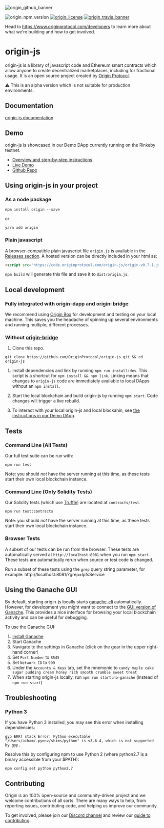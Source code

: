 ![origin_github_banner](https://user-images.githubusercontent.com/673455/37314301-f8db9a90-2618-11e8-8fee-b44f38febf38.png)

![origin_npm_version](https://img.shields.io/npm/v/origin.svg?style=flat-square&colorA=111d28&colorB=1a82ff)
[![origin_license](https://img.shields.io/badge/license-MIT-6e3bea.svg?style=flat-square&colorA=111d28)](https://github.com/OriginProtocol/origin-js/blob/master/LICENSE)
[![origin_travis_banner](https://img.shields.io/travis/OriginProtocol/origin-js/master.svg?style=flat-square&colorA=111d28)](https://travis-ci.org/OriginProtocol/origin-js)

Head to https://www.originprotocol.com/developers to learn more about what we're building and how to get involved.

# origin-js

origin-js is a library of javascript code and Ethereum smart contracts which allow anyone to create decentralized marketplaces, including for fractional usage. It is an open source project created by [Origin Protocol](https://www.originprotocol.com/).

⚠️ This is an alpha version which is not suitable for production environments.

## Documentation
[origin-js documentation](http://docs.originprotocol.com/)

## Demo

origin-js is showcased in our Demo DApp currently running on the Rinkeby testnet.
- [Overview and step-by-step instructions](https://medium.com/originprotocol/origin-demo-dapp-is-now-live-on-testnet-835ae201c58)
- [Live Demo](http://demo.originprotocol.com)
- [Github Repo](https://github.com/OriginProtocol/demo-dapp)

## Using origin-js in your project

### As a node package

```
npm install origin --save
```
or
```
yarn add origin
```

### Plain javascript

A browser-compatible plain javascript file `origin.js` is available in the [Releases section](https://github.com/OriginProtocol/origin-js/releases). A hosted version can be directly included in your html as:
```html
<script src="https://code.originprotocol.com/origin-js/origin-v0.7.1.js"></script>
```

`npm build` will generate this file and save it to `dist/origin.js`.

## Local development

### Fully integrated with [origin-dapp](https://github.com/OriginProtocol/origin-dapp) and [origin-bridge](https://github.com/OriginProtocol/origin-bridge)

We recommend using [Origin Box](https://github.com/OriginProtocol/origin-box) for development and testing on your local machine. This saves you the headache of spinning up several environments and running multiple, different processes.

### Without [origin-bridge](https://github.com/OriginProtocol/origin-bridge)

1.  Clone this repo.
```
git clone https://github.com/OriginProtocol/origin-js.git && cd origin-js
```

1.  Install dependencies and link by running `npm run install:dev`. This script is a shortcut for `npm install && npm link`. Linking means that changes to `origin-js` code are immediately available to local DApps without an `npm install`.

1.  Start the local blockchain and build origin-js by running `npm start`. Code changes will trigger a live rebuild.

1.  To interact with your local origin-js and local blockahin, see [the instructions in our Demo DApp](https://github.com/OriginProtocol/origin-dapp#run-demo-dapp-with-local-origin-js-and-local-blockchain).


## Tests

### Command Line (All Tests)

Our full test suite can be run with:

```
npm run test
```

 Note: you should *not* have the server running at this time, as these tests start their own local blockchain instance.

 ### Command Line (Only Solidity Tests)

Our Solidity tests (which use [Truffle](http://truffleframework.com/docs/getting_started/javascript-tests)) are located at `contracts/test`.

 ```
 npm run test:contracts
 ```

Note: you should *not* have the server running at this time, as these tests start their own local blockchain instance.

### Browser Tests

A subset of our tests can be run from the browser. These tests are automatically served at `http://localhost:8081` when you run `npm start`. These tests are automatically rerun when source or test code is changed.

Run a subset of these tests using the `grep` query string parameter, for example: http://localhost:8081/?grep=IpfsService

## Using the Ganache GUI

By default, starting origin-js locally starts [ganache-cli](https://github.com/trufflesuite/ganache-cli) automatically.
However, for development you might want to connect to the [GUI version of Ganache](http://truffleframework.com/ganache/). This provides a nice interface for browsing your local blockchain activity and can be useful for debugging.

To use the Ganache GUI:
1. [Install Ganache](http://truffleframework.com/ganache/)
1. Start Ganache
1. Navigate to the settings in Ganache (click on the gear in the upper right-hand corner)
1. Set `Port Number` to `8545`
1. Set `Network ID` to `999`
1. Under the `Accounts & Keys` tab, set the mnemonic to `candy maple cake sugar pudding cream honey rich smooth crumble sweet treat`
1. When starting origin-js locally, run `npm run start:no-ganache` (instead of `npm run start`)

## Troubleshooting

### Python 3

If you have Python 3 installed, you may see this error when installing dependencies:

```
gyp ERR! stack Error: Python executable "/Users/aiham/.pyenv/shims/python" is v3.6.4, which is not supported by gyp.
```

Resolve this by configuring npm to use Python 2 (where python2.7 is a binary accessible from your $PATH):

```
npm config set python python2.7
```

## Contributing

Origin is an 100% open-source and community-driven project and we welcome contributions of all sorts. There are many ways to help, from reporting issues, contributing code, and helping us improve our community.

To get involved, please join our [Discord channel](https://discord.gg/jyxpUSe) and review our [guide to contributing](https://docs.originprotocol.com/#contributing).
